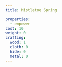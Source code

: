 ```yaml
---
title: Mistletoe Spring

properties:
  - empower
cost: 10
weight: 0
crafting:
  wood: 1
  cloth: 0
  hide: 0
  metal: 0
---
```

